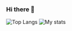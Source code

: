 ### Hi there 👋

<span style="">![Top Langs](https://github-readme-stats.vercel.app/api/top-langs/?username=abnersilva021&title_color=0000ff&text_color=ffffff&bg_color=90,ff00ff,000000&border_color=ffffff)
![My stats](https://github-readme-stats.vercel.app/api?username=abnersilva021&title_color=0000ff&text_color=ffffff&bg_color=90,ff00ff,000000&icon_color=0000ff&show_icons=true&ring_color=0000ff&rank_icon=github&border_color=ffffff)</span>


<!--<a href=""><img src="https://cdn.jsdelivr.net/gh/devicons/devicon/icons/facebook/facebook-original.svg" width="50px"/></a>-->

<!--
**abnersilva021/abnersilva021** is a ✨ _special_ ✨ repository because its `README.md` (this file) appears on your GitHub profile.

Here are some ideas to get you started:

- 🔭 I’m currently working on ...
- 🌱 I’m currently learning ...
- 👯 I’m looking to collaborate on ...
- 🤔 I’m looking for help with ...
- 💬 Ask me about ...
- 📫 How to reach me: ...
- 😄 Pronouns: ...
- ⚡ Fun fact: ...
-->
